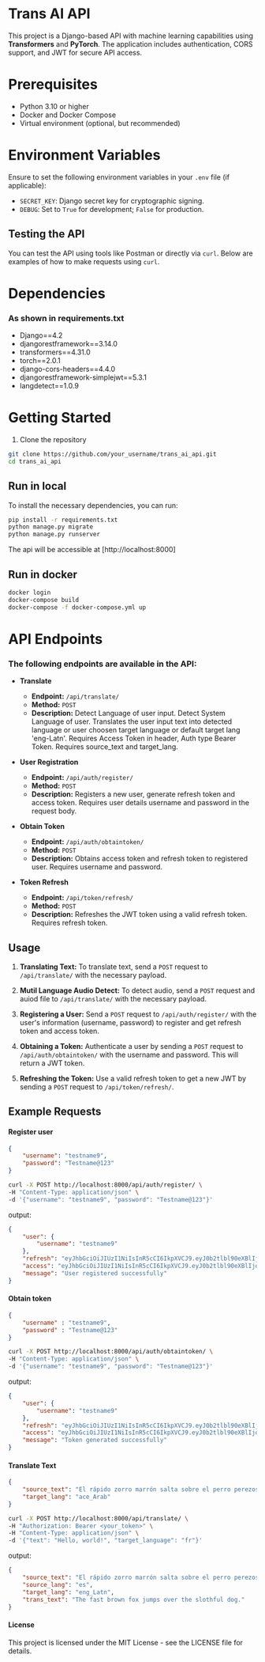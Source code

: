 # Trans AI API

This project is a Django-based API with machine learning capabilities using **Transformers** and **PyTorch**. The application includes authentication, CORS support, and JWT for secure API access.

# Prerequisites

- Python 3.10 or higher
- Docker and Docker Compose
- Virtual environment (optional, but recommended)

# Environment Variables

Ensure to set the following environment variables in your `.env` file (if applicable):
- `SECRET_KEY`: Django secret key for cryptographic signing.
- `DEBUG`: Set to `True` for development; `False` for production.

## Testing the API

You can test the API using tools like Postman or directly via `curl`. Below are examples of how to make requests using `curl`.


# Dependencies
### As shown in requirements.txt
- Django==4.2
- djangorestframework==3.14.0
- transformers==4.31.0
- torch==2.0.1
- django-cors-headers==4.4.0
- djangorestframework-simplejwt==5.3.1
- langdetect==1.0.9

# Getting Started
1. Clone the repository
```bash
git clone https://github.com/your_username/trans_ai_api.git
cd trans_ai_api
```

## Run in local

To install the necessary dependencies, you can run:

```bash
pip install -r requirements.txt
python manage.py migrate
python manage.py runserver
```

The api will be accessible at [http://localhost:8000]

## Run in docker
```bash
docker login
docker-compose build
docker-compose -f docker-compose.yml up
```

# API Endpoints

### The following endpoints are available in the API:

- **Translate**
  - **Endpoint:** `/api/translate/`
  - **Method:** `POST`
  - **Description:** Detect Language of user input. Detect System Language of user. Translates the user input text into detected language or user choosen target language or default target lang 'eng-Latn'. Requires Access Token in header, Auth type Bearer Token. Requires source_text and target_lang. 

- **User Registration**
  - **Endpoint:** `/api/auth/register/`
  - **Method:** `POST`
  - **Description:** Registers a new user, generate refresh token and access token. Requires user details username and password in the request body.

- **Obtain Token**
  - **Endpoint:** `/api/auth/obtaintoken/`
  - **Method:** `POST`
  - **Description:** Obtains access token and refresh token to registered user. Requires username and password.

- **Token Refresh**
  - **Endpoint:** `/api/token/refresh/`
  - **Method:** `POST`
  - **Description:** Refreshes the JWT token using a valid refresh token. Requires refresh token.

## Usage

1. **Translating Text:**
   To translate text, send a `POST` request to `/api/translate/` with the necessary payload.
   
2. **Mutil Language Audio Detect:**
   To detect audio, send a `POST` request and auiod file to `/api/translate/` with the necessary payload.

3. **Registering a User:**
   Send a `POST` request to `/api/auth/register/` with the user's information (username, password) to register and get refresh token and access token.

4. **Obtaining a Token:**
   Authenticate a user by sending a `POST` request to `/api/auth/obtaintoken/` with the username and password. This will return a JWT token.

5. **Refreshing the Token:**
   Use a valid refresh token to get a new JWT by sending a `POST` request to `/api/token/refresh/`.

## Example Requests

#### Register user
```json
{
    "username": "testname9",
    "password": "Testname@123"
}
```

```bash
curl -X POST http://localhost:8000/api/auth/register/ \
-H "Content-Type: application/json" \
-d '{"username": "testname9", "password": "Testname@123"}'
```

output:
```json
{
    "user": {
        "username": "testname9"
    },
    "refresh": "eyJhbGciOiJIUzI1NiIsInR5cCI6IkpXVCJ9.eyJ0b2tlbl90eXBlIjoicmVmcmVzaCIsImV4cCI6MTcyOTY0OTI0MSwiaWF0IjoxNzI5NTYyODQxLCJqdGkiOiJiYjQ4ZmQyOGU4MTE0Yzk3OTVmNjk1MGY4MGFiOGY1YSIsInVzZXJfaWQiOjEzfQ.aeI0TirkIkepYWAdgm02qafZGYDz8hC0hokb08nybdI",
    "access": "eyJhbGciOiJIUzI1NiIsInR5cCI6IkpXVCJ9.eyJ0b2tlbl90eXBlIjoiYWNjZXNzIiwiZXhwIjoxNzMyMTU0ODQxLCJpYXQiOjE3Mjk1NjI4NDEsImp0aSI6IjkxZmZhOWE1MzZhMDRjYzQ5MjIyMmJmMjY2MDFhOTBkIiwidXNlcl9pZCI6MTN9.K0hQuuSKAMptsGJlCj6Tug5tnknyCF8u6EfGCrVnizI",
    "message": "User registered successfully"
}
```

#### Obtain token
```json
{
    "username" : "testname9",
    "password" : "Testname@123"
}
```

```bash
curl -X POST http://localhost:8000/api/auth/obtaintoken/ \
-H "Content-Type: application/json" \
-d '{"username": "testname9", "password": "Testname@123"}'
```

output:
```json
{
    "user": {
        "username": "testname9"
    },
    "refresh": "eyJhbGciOiJIUzI1NiIsInR5cCI6IkpXVCJ9.eyJ0b2tlbl90eXBlIjoicmVmcmVzaCIsImV4cCI6MTcyOTY1MjA0MCwiaWF0IjoxNzI5NTY1NjQwLCJqdGkiOiIwZjcwMDExYTEzMjI0MDUwOGNmZjIwNTE4YmNkY2FkMCIsInVzZXJfaWQiOjEzfQ.eIGQyCHlc3D5LHw_jHa5wH5ZUqA8nkEKRIRiwfUTI5E",
    "access": "eyJhbGciOiJIUzI1NiIsInR5cCI6IkpXVCJ9.eyJ0b2tlbl90eXBlIjoiYWNjZXNzIiwiZXhwIjoxNzI5NTY1OTQwLCJpYXQiOjE3Mjk1NjU2NDAsImp0aSI6ImY4NzExNGY1YWUwZjRhZGRhMGMzNTdlYmM3N2UxNGY2IiwidXNlcl9pZCI6MTN9.J8jOOnERIwHABNop42sDVmnGlgcavGDU44nKu_XRVXs",
    "message": "Token generated successfully"
}
```


#### Translate Text
```json
{
    "source_text": "El rápido zorro marrón salta sobre el perro perezoso",
    "target_lang": "ace_Arab"
}
```

```bash
curl -X POST http://localhost:8000/api/translate/ \
-H "Authorization: Bearer <your_token>" \
-H "Content-Type: application/json" \
-d '{"text": "Hello, world!", "target_language": "fr"}'
```
output:
```json
{
    "source_text": "El rápido zorro marrón salta sobre el perro perezoso",
    "source_lang": "es",
    "target_lang": "eng_Latn",
    "trans_text": "The fast brown fox jumps over the slothful dog."
}
```

#### License
This project is licensed under the MIT License - see the LICENSE file for details.
